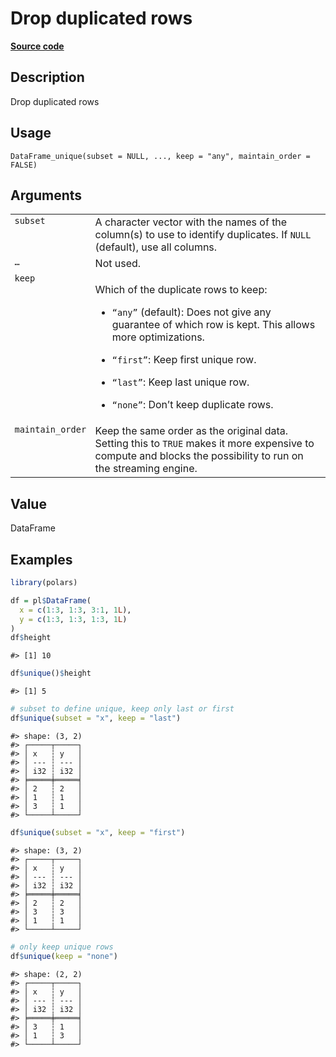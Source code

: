 

# Drop duplicated rows

[**Source code**](https://github.com/pola-rs/r-polars/tree/main/R/dataframe__frame.R#L533)

## Description

Drop duplicated rows

## Usage

<pre><code class='language-R'>DataFrame_unique(subset = NULL, ..., keep = "any", maintain_order = FALSE)
</code></pre>

## Arguments

<table>
<tr>
<td style="white-space: nowrap; font-family: monospace; vertical-align: top">
<code id="DataFrame_unique_:_subset">subset</code>
</td>
<td>
A character vector with the names of the column(s) to use to identify
duplicates. If <code>NULL</code> (default), use all columns.
</td>
</tr>
<tr>
<td style="white-space: nowrap; font-family: monospace; vertical-align: top">
<code id="DataFrame_unique_:_...">…</code>
</td>
<td>
Not used.
</td>
</tr>
<tr>
<td style="white-space: nowrap; font-family: monospace; vertical-align: top">
<code id="DataFrame_unique_:_keep">keep</code>
</td>
<td>

Which of the duplicate rows to keep:

<ul>
<li>

<code>“any”</code> (default): Does not give any guarantee of which row
is kept. This allows more optimizations.

</li>
<li>

<code>“first”</code>: Keep first unique row.

</li>
<li>

<code>“last”</code>: Keep last unique row.

</li>
<li>

<code>“none”</code>: Don’t keep duplicate rows.

</li>
</ul>
</td>
</tr>
<tr>
<td style="white-space: nowrap; font-family: monospace; vertical-align: top">
<code id="DataFrame_unique_:_maintain_order">maintain_order</code>
</td>
<td>
Keep the same order as the original data. Setting this to
<code>TRUE</code> makes it more expensive to compute and blocks the
possibility to run on the streaming engine.
</td>
</tr>
</table>

## Value

DataFrame

## Examples

``` r
library(polars)

df = pl$DataFrame(
  x = c(1:3, 1:3, 3:1, 1L),
  y = c(1:3, 1:3, 1:3, 1L)
)
df$height
```

    #> [1] 10

``` r
df$unique()$height
```

    #> [1] 5

``` r
# subset to define unique, keep only last or first
df$unique(subset = "x", keep = "last")
```

    #> shape: (3, 2)
    #> ┌─────┬─────┐
    #> │ x   ┆ y   │
    #> │ --- ┆ --- │
    #> │ i32 ┆ i32 │
    #> ╞═════╪═════╡
    #> │ 2   ┆ 2   │
    #> │ 1   ┆ 1   │
    #> │ 3   ┆ 1   │
    #> └─────┴─────┘

``` r
df$unique(subset = "x", keep = "first")
```

    #> shape: (3, 2)
    #> ┌─────┬─────┐
    #> │ x   ┆ y   │
    #> │ --- ┆ --- │
    #> │ i32 ┆ i32 │
    #> ╞═════╪═════╡
    #> │ 2   ┆ 2   │
    #> │ 3   ┆ 3   │
    #> │ 1   ┆ 1   │
    #> └─────┴─────┘

``` r
# only keep unique rows
df$unique(keep = "none")
```

    #> shape: (2, 2)
    #> ┌─────┬─────┐
    #> │ x   ┆ y   │
    #> │ --- ┆ --- │
    #> │ i32 ┆ i32 │
    #> ╞═════╪═════╡
    #> │ 3   ┆ 1   │
    #> │ 1   ┆ 3   │
    #> └─────┴─────┘
